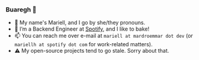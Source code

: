 ### Buaregh 👋

- 💬 My name's Mariell, and I go by she/they pronouns.
- 🔭 I’m a Backend Engineer at [Spotify](https://spotify.com), and I like to bake!
- 📫 You can reach me over e-mail at `mariell at mardroemmar dot dev` (or `mariellh at spotify dot com` for work-related matters).
- ⚠️ My open-source projects tend to go stale. Sorry about that.
